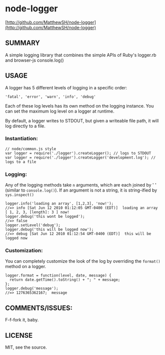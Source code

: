 # node-logger

[http://github.com/MatthewSH/node-logger](http://github.com/MatthewSH/node-logger)

## SUMMARY

A simple logging library that combines the simple APIs of Ruby's logger.rb and browser-js console.log()

## USAGE

A logger has 5 different levels of logging in a specific order:

    'fatal', 'error', 'warn', 'info', 'debug'
    
Each of these log levels has its own method on the logging instance. You can set the maximum log level on a logger at runtime. 

By default, a logger writes to STDOUT, but given a writeable file path, it will log directly to a file.

### Instantiation:

    // node/common.js style 
    var logger = require('./logger').createLogger(); // logs to STDOUT
    var logger = require('./logger').createLogger('development.log'); // logs to a file

### Logging:

Any of the logging methods take `n` arguments, which are each joined by ' ' (similar to `console.log()`). If an argument is not a string, it is string-ified by `sys.inspect()`

    logger.info('loading an array', [1,2,3], 'now!');
    //=> info [Sat Jun 12 2010 01:12:05 GMT-0400 (EDT)]  loading an array [ 1, 2, 3, [length]: 3 ] now!
    logger.debug('this wont be logged');
    //=> false
    logger.setLevel('debug');
    logger.debug('this will be logged now');
    //=> debug [Sat Jun 12 2010 01:12:54 GMT-0400 (EDT)]  this will be logged now

### Customization:

You can completely customize the look of the log by overriding the `format()` method on a logger.

    logger.format = function(level, date, message) {
      return date.getTime().toString() + "; " + message;
    };
    logger.debug('message');
    //=> 1276365362167;  message
    
## COMMENTS/ISSUES:

F-f-fork it, baby.

## LICENSE

MIT, see the source.
